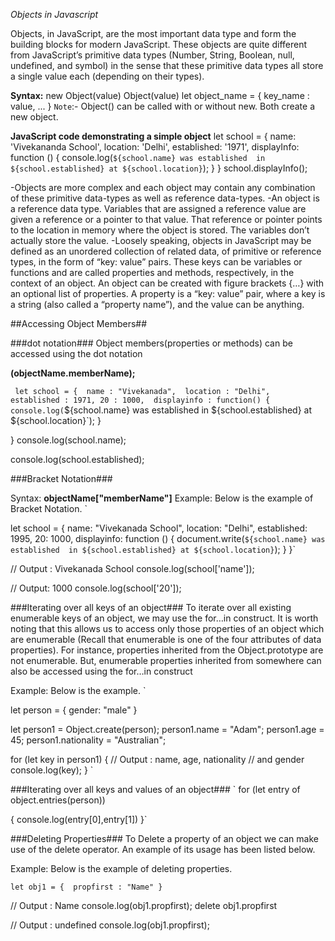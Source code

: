*Objects in Javascript*

Objects, in JavaScript, are the most important data type and form the building blocks for modern JavaScript. These objects are quite different from JavaScript’s primitive data types (Number, String, Boolean, null, undefined, and symbol) in the sense that these primitive data types all store a single value each (depending on their types).

**Syntax:**
new Object(value)
Object(value)
let object_name = {
    key_name : value,
    ...
}
`Note`:- Object()  can be called with or without new. Both create a new object.

**JavaScript code demonstrating a simple object**
let school = {
    name: 'Vivekananda School',
    location: 'Delhi',
    established: '1971',
    displayInfo: function () {
        console.log(`${school.name} was established 
              in ${school.established} at ${school.location}`);
    }
}
school.displayInfo();   


-Objects are more complex and each object may contain any combination of these primitive data-types as well as reference data-types.
-An object is a reference data type. Variables that are assigned a reference value are given a reference or a pointer to that value. That reference or pointer points to the location in memory where the object is stored. The variables don’t actually store the value.
-Loosely speaking, objects in JavaScript may be defined as an unordered collection of related data, of primitive or reference types, in the form of “key: value” pairs. These keys can be variables or functions and are called properties and methods, respectively, in the context of an object.
An object can be created with figure brackets {…} with an optional list of properties. A property is a “key: value” pair, where a key is a string (also called a “property name”), and the value can be anything.

##Accessing Object Members##

###dot notation###
Object members(properties or methods) can be accessed using the dot notation

**(objectName.memberName);**

`
let school = { 
    name : "Vivekanada", 
    location : "Delhi", 
    established : 1971,
    20 : 1000, 
    displayinfo : function() { 
        console.log(`${school.name} was established 
        in ${school.established} at ${school.location}`); 
    } 
 
} 
console.log(school.name); 
 
console.log(school.established);

###Bracket Notation###

Syntax:
 **objectName["memberName"]**
Example: Below is the example of Bracket Notation.
`

let school = {
    name: "Vivekanada School",
    location: "Delhi",
    established: 1995,
    20: 1000,
    displayinfo: function () {
        document.write(`${school.name} was established 
        in ${school.established} at ${school.location}`);
    }
}`
 
// Output : Vivekanada School 
console.log(school['name']);
 
// Output: 1000 
console.log(school['20']); 


###Iterating over all keys of an object###
To iterate over all existing enumerable keys of an object, we may use the for…in construct. It is worth noting that this allows us to access only those properties of an object which are enumerable (Recall that enumerable is one of the four attributes of data properties). For instance, properties inherited from the Object.prototype are not enumerable. But, enumerable properties inherited from somewhere can also be accessed using the for…in construct

Example: Below is the example.
`

let person = {
    gender: "male"
}
 
let person1 = Object.create(person);
person1.name = "Adam";
person1.age = 45;
person1.nationality = "Australian";
 
for (let key in person1) {
    // Output : name, age, nationality 
    // and gender
    console.log(key);
} ` 

###Iterating over all keys and values of an object###
`
for (let entry of object.entries(person))

{
    console.log(entry[0],entry[1])
}`

###Deleting Properties###
To Delete a property of an object we can make use of the delete operator. An example of its usage has been listed below.

Example: Below is the example of deleting properties.

`
let obj1 = { 
    propfirst : "Name"
} `
 
// Output : Name 
console.log(obj1.propfirst); 
delete obj1.propfirst 
 
// Output : undefined 
console.log(obj1.propfirst);             
